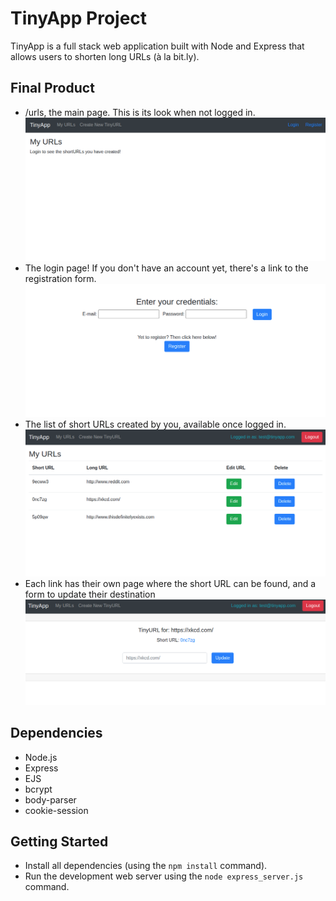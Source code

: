 # TinyApp Project

TinyApp is a full stack web application built with Node and Express that allows users to shorten long URLs (à la bit.ly).

## Final Product

- /urls, the main page. This is its look when not logged in.
!["Main page when not logged in"](https://github.com/barbmich/tinyapp/blob/master/docs/urls-page.png)
- The login page! If you don't have an account yet, there's a link to the registration form.
!["Login page"](https://github.com/barbmich/tinyapp/blob/master/docs/login-page.png)
- The list of short URLs created by you, available once logged in.
!["List of own links"](https://github.com/barbmich/tinyapp/blob/master/docs/own-links.png)
- Each link has their own page where the short URL can be found, and a form to update their destination
!["short URL page"](https://github.com/barbmich/tinyapp/blob/master/docs/single-link.png)

## Dependencies

- Node.js
- Express
- EJS
- bcrypt
- body-parser
- cookie-session

## Getting Started

- Install all dependencies (using the `npm install` command).
- Run the development web server using the `node express_server.js` command.